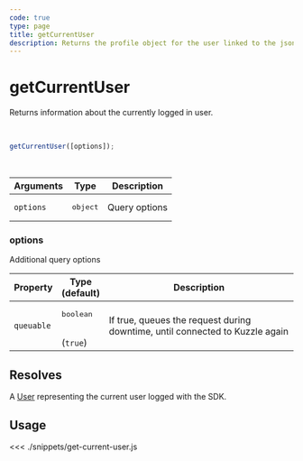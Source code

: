 ```yaml
---
code: true
type: page
title: getCurrentUser
description: Returns the profile object for the user linked to the json web token
---
```


# getCurrentUser

Returns information about the currently logged in user.

<br/>

```js
getCurrentUser([options]);
```

<br/>

| Arguments | Type              | Description   |
| --------- | ----------------- | ------------- |
| `options` | <pre>object</pre> | Query options |

### options

Additional query options

| Property   | Type<br/>(default)              | Description                                                                  |
| ---------- | ------------------------------- | ---------------------------------------------------------------------------- |
| `queuable` | <pre>boolean</pre><br/>(`true`) | If true, queues the request during downtime, until connected to Kuzzle again |

## Resolves

A [User](/sdk/js/6/core-classes/user) representing the current user logged with the SDK.

## Usage

<<< ./snippets/get-current-user.js
